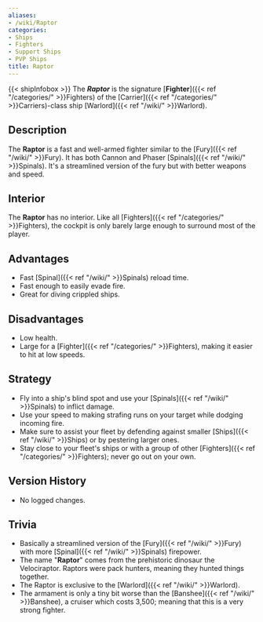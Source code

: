 ```yaml
---
aliases:
- /wiki/Raptor
categories:
- Ships
- Fighters
- Support Ships
- PVP Ships
title: Raptor
---
```


{{< shipInfobox >}} The **_Raptor_** is the signature [**Fighter**]({{< ref "/categories/" >}}Fighters) of the [Carrier]({{< ref "/categories/" >}}Carriers)-class ship [Warlord]({{< ref "/wiki/" >}}Warlord).

## Description

The **Raptor** is a fast and well-armed fighter similar to the [Fury]({{< ref "/wiki/" >}}Fury). It has both Cannon and Phaser [Spinals]({{< ref "/wiki/" >}}Spinals). It's a streamlined version of the fury but with better weapons and speed.

## Interior

The **Raptor** has no interior. Like all [Fighters]({{< ref "/categories/" >}}Fighters), the cockpit is only barely large enough to surround most of the player.

## Advantages

- Fast [Spinal]({{< ref "/wiki/" >}}Spinals) reload time.
- Fast enough to easily evade fire.
- Great for diving crippled ships.

## Disadvantages

- Low health.
- Large for a [Fighter]({{< ref "/categories/" >}}Fighters), making it easier to hit at low speeds.

## Strategy

- Fly into a ship's blind spot and use your [Spinals]({{< ref "/wiki/" >}}Spinals) to inflict damage.
- Use your speed to making strafing runs on your target while dodging incoming fire.
- Make sure to assist your fleet by defending against smaller [Ships]({{< ref "/wiki/" >}}Ships) or by pestering larger ones.
- Stay close to your fleet's ships or with a group of other [Fighters]({{< ref "/categories/" >}}Fighters); never go out on your own.

## Version History 

- No logged changes.

## Trivia

- Basically a streamlined version of the [Fury]({{< ref "/wiki/" >}}Fury) with more [Spinal]({{< ref "/wiki/" >}}Spinals) firepower.
- The name "**Raptor**" comes from the prehistoric dinosaur the Velociraptor. Raptors were pack hunters, meaning they hunted things together.
- The Raptor is exclusive to the [Warlord]({{< ref "/wiki/" >}}Warlord).
- The armament is only a tiny bit worse than the [Banshee]({{< ref "/wiki/" >}}Banshee), a cruiser which costs 3,500; meaning that this is a very strong fighter.